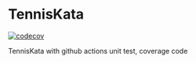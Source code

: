# TennisKata

[![codecov](https://codecov.io/gh/lsaudon/TennisKata/branch/master/graph/badge.svg)](https://codecov.io/gh/lsaudon/TennisKata)

TennisKata with github actions unit test, coverage code
